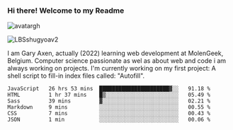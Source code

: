 ### Hi there! Welcome to my Readme 
![avatargh](https://user-images.githubusercontent.com/22075644/164934471-9e8af8ff-56fa-42c4-8061-5c7410433886.png)

![LBSshugyoav2](https://user-images.githubusercontent.com/22075644/164934218-25b846e8-bf56-4a0e-bd88-ab444310d7a8.png)



I am Gary Axen, actually (2022) learning web development at MolenGeek, Belgium.
Computer science passionate as wel as about web and code i am always working on projects.
I'm currently working on my first project: A shell script to fill-in index files called: "Autofill". 
<!--START_SECTION:waka-->

```text
JavaScript   26 hrs 53 mins  ██████████████████████▓░░   91.18 %
HTML         1 hr 37 mins    █▒░░░░░░░░░░░░░░░░░░░░░░░   05.49 %
Sass         39 mins         ▓░░░░░░░░░░░░░░░░░░░░░░░░   02.21 %
Markdown     9 mins          ░░░░░░░░░░░░░░░░░░░░░░░░░   00.55 %
CSS          7 mins          ░░░░░░░░░░░░░░░░░░░░░░░░░   00.43 %
JSON         1 min           ░░░░░░░░░░░░░░░░░░░░░░░░░   00.06 %
```

<!--END_SECTION:waka-->

<!--
**LeBigSky/LebigSky** is a ✨ _special_ ✨ repository because its `README.md` (this file) appears on your GitHub profile.


as to get you started:

- 🔭 I’m currently working on ...
- 🌱 I’m currently learning ...
- 👯 I’m looking to collaborate on ...
- 🤔 I’m looking for help with ...
- 💬 Ask me about ...
- 📫 How to reach me: ...
- 😄 Pronouns: ...
- ⚡ Fun fact: ...
-->
